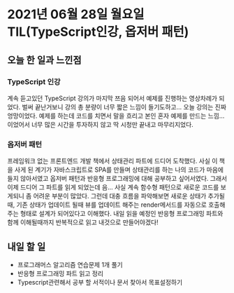 # 2021년 06월 28일 월요일 TIL(TypeScript인강, 옵저버 패턴)

## 오늘 한 일과 느낀점

### TypeScript 인강
계속 듣고있던 TypeScript 강의가 마지막 쯔음 되어서 예제를 진행하는 영상차례가 되었다. 벌써 끝난거보니 강의 총 분량이 너무 짧은 느낌이 들기도하고... 오늘 강의는 진짜 엉망이었다. 예제를 하는데 코드를 치면서 말을 흐리고 본인 혼자 예제를 만드는 느낌... 이었어서 너무 많은 시간을 투자하지 않고 딱 시청만 끝내고 마무리지었다.

### 옵저버 패턴
프레임워크 없는 프론트엔드 개발 책에서 상태관리 파트에 드디어 도착했다. 사실 이 책을 사게 된 계기가 자바스크립트로 SPA를 만들며 상태관리를 하는 나의 코드가 마음에 들지 않아서였고 옵저버 패턴과 반응형 프로그래밍에 대해 공부하고 싶어서였다. 그래서 이제 드디어 그 파트를 읽게 되었는데 음... 사실 계속 함수형 패턴으로 새로운 코드를 보게되니 좀 어려운 부분이 많았다. 그런데 대충 흐름을 파악해보면 새로운 상태가 추가될때, 기존 상태가 업데이트 될때 뷰를 업데이트 해주는 render메서드를 자동으로 호출해주는 형태로 설계가 되어있다고 이해했다. 내일 읽을 예정인 반응형 프로그래밍 파트와 함께 이해될때까지 반복적으로 읽고 내것으로 만들어야겠다!

## 내일 할 일
- 프로그래머스 알고리즘 연습문제 1개 풀기
- 반응형 프로그래밍 파트 읽고 정리
- Typescript관련해서 공부 할 서적이나 문서 찾아서 목표설정하기
